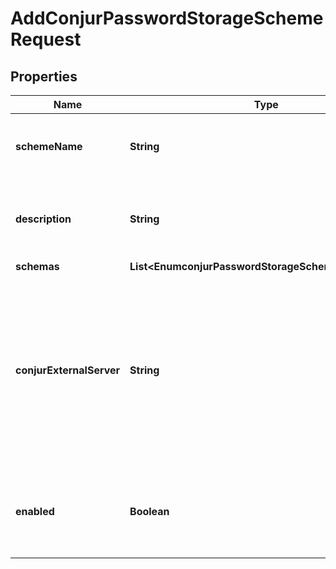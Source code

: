 

# AddConjurPasswordStorageSchemeRequest


## Properties

| Name | Type | Description | Notes |
|------------ | ------------- | ------------- | -------------|
|**schemeName** | **String** | Name of the new Password Storage Scheme |  |
|**description** | **String** | A description for this Password Storage Scheme |  [optional] |
|**schemas** | **List&lt;EnumconjurPasswordStorageSchemeSchemaUrn&gt;** |  |  |
|**conjurExternalServer** | **String** | An external server definition with information needed to connect and authenticate to the Conjur instance containing user passwords. |  |
|**enabled** | **Boolean** | Indicates whether the Password Storage Scheme is enabled for use. |  |



